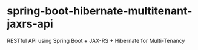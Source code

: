 # spring-boot-hibernate-multitenant-jaxrs-api
RESTful API using Spring Boot + JAX-RS + Hibernate for Multi-Tenancy
